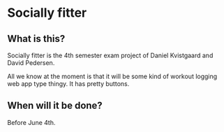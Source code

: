 # Socially fitter

## What is this?
Socially fitter is the 4th semester exam project of Daniel Kvistgaard and David Pedersen.

All we know at the moment is that it will be some kind of workout logging web app type thingy. It has pretty buttons.

## When will it be done?
Before June 4th.
